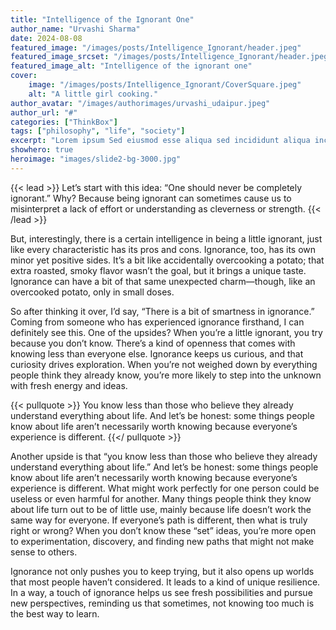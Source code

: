 ```yaml
---
title: "Intelligence of the Ignorant One"
author_name: "Urvashi Sharma"
date: 2024-08-08
featured_image: "/images/posts/Intelligence_Ignorant/header.jpeg"
featured_image_srcset: "/images/posts/Intelligence_Ignorant/header.jpeg 2100w, /images/posts/view_viewer/header.jpeg 1050w"
featured_image_alt: "Intelligence of the ignorant one"
cover:
    image: "/images/posts/Intelligence_Ignorant/CoverSquare.jpeg"
    alt: "A little girl cooking."
author_avatar: "/images/authorimages/urvashi_udaipur.jpeg"
author_url: "#"
categories: ["ThinkBox"]
tags: ["philosophy", "life", "society"]
excerpt: "Lorem ipsum Sed eiusmod esse aliqua sed incididunt aliqua incididunt mollit id..."
showhero: true
heroimage: "images/slide2-bg-3000.jpg" 
---
```

{{< lead >}}
Let’s start with this idea: “One should never be completely ignorant.” Why? Because being ignorant can sometimes cause us to misinterpret a lack of effort or understanding as cleverness or strength.
{{< /lead >}}

But, interestingly, there is a certain intelligence in being a little ignorant, just like every characteristic has its pros and cons. Ignorance, too, has its own minor yet positive sides. It’s a bit like accidentally overcooking a potato; that extra roasted, smoky flavor wasn’t the goal, but it brings a unique taste. Ignorance can have a bit of that same unexpected charm—though, like an overcooked potato, only in small doses.

So after thinking it over, I’d say, “There is a bit of smartness in ignorance.” Coming from someone who has experienced ignorance firsthand, I can definitely see this. One of the upsides? When you’re a little ignorant, you try because you don’t know. There’s a kind of openness that comes with knowing less than everyone else. Ignorance keeps us curious, and that curiosity drives exploration. When you’re not weighed down by everything people think they already know, you’re more likely to step into the unknown with fresh energy and ideas.

{{< pullquote >}}
You know less than those who believe they already understand everything about life. And let’s be honest: some things people know about life aren’t necessarily worth knowing because everyone’s experience is different.
{{</ pullquote >}}

Another upside is that “you know less than those who believe they already understand everything about life.” And let’s be honest: some things people know about life aren’t necessarily worth knowing because everyone’s experience is different. What might work perfectly for one person could be useless or even harmful for another. Many things people think they know about life turn out to be of little use, mainly because life doesn’t work the same way for everyone. If everyone’s path is different, then what is truly right or wrong? When you don’t know these “set” ideas, you’re more open to experimentation, discovery, and finding new paths that might not make sense to others.

Ignorance not only pushes you to keep trying, but it also opens up worlds that most people haven’t considered. It leads to a kind of unique resilience. In a way, a touch of ignorance helps us see fresh possibilities and pursue new perspectives, reminding us that sometimes, not knowing too much is the best way to learn.